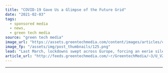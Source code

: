 ```yaml
---
title: "COVID-19 Gave Us a Glimpse of the Future Grid"
date: "2021-02-03"
tags: 
  - sponsored media
  - news,
  - green tech media
source: "green tech media"
image_url: "https://assets.greentechmedia.com/content/images/articles/crystal_ball_hands.jpg"
image_fp: "/assets/img/post_thumbnails/125.png"
lead: "Last March, lockdowns swept across Europe, forcing an eerie silence on some of the world’s most iconic and bustling cities. It caused a steep drop in electricity consumption — putting pressure on thermal generators and giving renewables a greater sha ..."
article_url: "http://feeds.greentechmedia.com/~r/GreentechMedia/~3/U_VZMJuGOOs/covid-gave-us-a-glimpse-of-the-future-grid"
---
```


---
